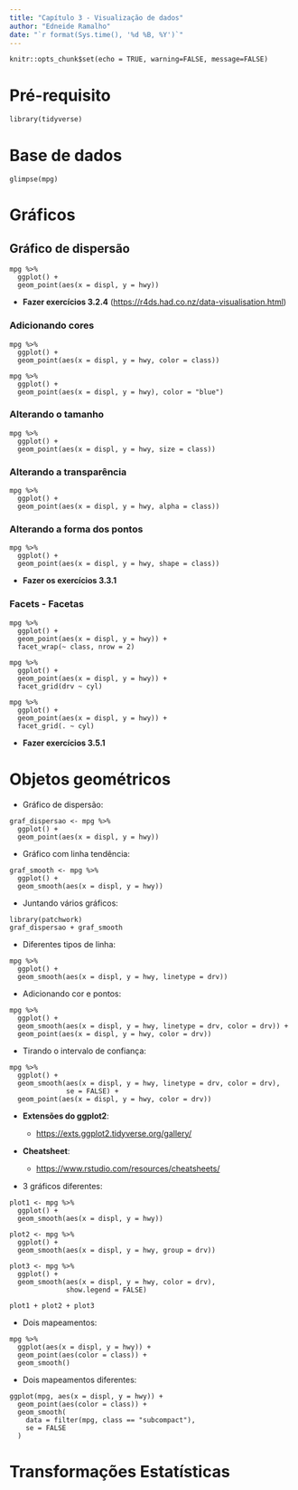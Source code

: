 ```yaml
---
title: "Capítulo 3 - Visualização de dados"
author: "Edneide Ramalho"
date: "`r format(Sys.time(), '%d %B, %Y')`"
---
```


```{r setup, include=FALSE}
knitr::opts_chunk$set(echo = TRUE, warning=FALSE, message=FALSE)
```

# Pré-requisito

```{r pacotes, warning=FALSE, message=FALSE}
library(tidyverse)
```

# Base de dados

```{r base de dados}
glimpse(mpg)
```

# Gráficos

## Gráfico de dispersão

```{r grafico de dispersão}
mpg %>% 
  ggplot() +
  geom_point(aes(x = displ, y = hwy))
```

-   **Fazer exercícios 3.2.4** (<https://r4ds.had.co.nz/data-visualisation.html>)

### Adicionando cores

```{r grafico de dispersão colorido}
mpg %>% 
  ggplot() +
  geom_point(aes(x = displ, y = hwy, color = class))
```

```{r}
mpg %>% 
  ggplot() +
  geom_point(aes(x = displ, y = hwy), color = "blue")
```

### Alterando o tamanho

```{r}
mpg %>% 
  ggplot() + 
  geom_point(aes(x = displ, y = hwy, size = class))
```

### Alterando a transparência

```{r}
mpg %>% 
  ggplot() +
  geom_point(aes(x = displ, y = hwy, alpha = class))
```

### Alterando a forma dos pontos

```{r}
mpg %>% 
  ggplot() +
  geom_point(aes(x = displ, y = hwy, shape = class))
```

-   **Fazer os exercícios 3.3.1**

### Facets - Facetas

```{r}
mpg %>% 
  ggplot() +
  geom_point(aes(x = displ, y = hwy)) +
  facet_wrap(~ class, nrow = 2)
```

```{r}
mpg %>% 
  ggplot() +
  geom_point(aes(x = displ, y = hwy)) +
  facet_grid(drv ~ cyl)
```

```{r}
mpg %>% 
  ggplot() +
  geom_point(aes(x = displ, y = hwy)) +
  facet_grid(. ~ cyl)
```

-   **Fazer exercícios 3.5.1**

# Objetos geométricos

-   Gráfico de dispersão:

```{r}
graf_dispersao <- mpg %>% 
  ggplot() +
  geom_point(aes(x = displ, y = hwy))
```

-   Gráfico com linha tendência:

```{r}
graf_smooth <- mpg %>% 
  ggplot() +
  geom_smooth(aes(x = displ, y = hwy))
```

-   Juntando vários gráficos:

```{r}
library(patchwork)
graf_dispersao + graf_smooth
```

-   Diferentes tipos de linha:

```{r}
mpg %>% 
  ggplot() +
  geom_smooth(aes(x = displ, y = hwy, linetype = drv))
```

-   Adicionando cor e pontos:

```{r}
mpg %>% 
  ggplot() +
  geom_smooth(aes(x = displ, y = hwy, linetype = drv, color = drv)) +
  geom_point(aes(x = displ, y = hwy, color = drv))
```

-   Tirando o intervalo de confiança:

```{r}
mpg %>% 
  ggplot() +
  geom_smooth(aes(x = displ, y = hwy, linetype = drv, color = drv),
              se = FALSE) +
  geom_point(aes(x = displ, y = hwy, color = drv))
```

-   **Extensões do ggplot2**:

    -   <https://exts.ggplot2.tidyverse.org/gallery/>

-   **Cheatsheet**:

    -   <https://www.rstudio.com/resources/cheatsheets/>

-   3 gráficos diferentes:

```{r}
plot1 <- mpg %>% 
  ggplot() + 
  geom_smooth(aes(x = displ, y = hwy))

plot2 <- mpg %>% 
  ggplot() + 
  geom_smooth(aes(x = displ, y = hwy, group = drv))

plot3 <- mpg %>% 
  ggplot() + 
  geom_smooth(aes(x = displ, y = hwy, color = drv),
              show.legend = FALSE)

plot1 + plot2 + plot3
```

-   Dois mapeamentos:

```{r}
mpg %>% 
  ggplot(aes(x = displ, y = hwy)) +
  geom_point(aes(color = class)) +
  geom_smooth()
```

-   Dois mapeamentos diferentes:

```{r}
ggplot(mpg, aes(x = displ, y = hwy)) +
  geom_point(aes(color = class)) +
  geom_smooth(
    data = filter(mpg, class == "subcompact"),
    se = FALSE
  )
```

# Transformações Estatísticas

